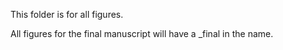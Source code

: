 This folder is for all figures.

All figures for the final manuscript will have a _final in the name.
